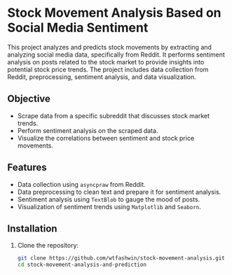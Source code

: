 # Stock Movement Analysis Based on Social Media Sentiment

This project analyzes and predicts stock movements by extracting and analyzing social media data, specifically from Reddit. It performs sentiment analysis on posts related to the stock market to provide insights into potential stock price trends. The project includes data collection from Reddit, preprocessing, sentiment analysis, and data visualization.

## Objective
- Scrape data from a specific subreddit that discusses stock market trends.
- Perform sentiment analysis on the scraped data.
- Visualize the correlations between sentiment and stock price movements.

## Features
- Data collection using `asyncpraw` from Reddit.
- Data preprocessing to clean text and prepare it for sentiment analysis.
- Sentiment analysis using `TextBlob` to gauge the mood of posts.
- Visualization of sentiment trends using `Matplotlib` and `Seaborn`.

## Installation

1. Clone the repository:

   ```bash
   git clone https://github.com/wtfashwin/stock-movement-analysis.git
   cd stock-movement-analysis-and-prediction
